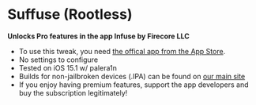 # Suffuse (Rootless)
**Unlocks Pro features in the app Infuse by Firecore LLC**
* To use this tweak, you need [the offical app from the App Store](https://apps.apple.com/us/app/infuse-7/id1136220934).
* No settings to configure
* Tested on iOS 15.1 w/ palera1n
* Builds for non-jailbroken devices (.IPA) can be found on [our main site](https://suffuse-team.github.io)
* If you enjoy having premium features, support the app developers and buy the subscription legitimately!